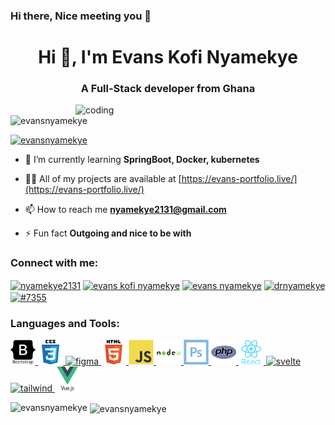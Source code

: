 ### Hi there, Nice meeting you 👋
<h1 align="center">Hi 👋, I'm Evans Kofi Nyamekye</h1>
<h3 align="center">A Full-Stack developer from Ghana</h3>

<img align="right" alt="coding" width="400" src="https://www.web24zone.com/wp-content/uploads/2022/10/46207-programmer-1.gif"> 

<p align="left"> <img src="https://komarev.com/ghpvc/?username=evansnyamekye&label=Profile%20views&color=0e75b6&style=flat" alt="evansnyamekye" /> </p>

<p align="left"> <a href="https://github.com/ryo-ma/github-profile-trophy"><img src="https://github-profile-trophy.vercel.app/?username=evansnyamekye" alt="evansnyamekye" /></a> </p>

- 🌱 I’m currently learning **SpringBoot, Docker, kubernetes**

- 👨‍💻 All of my projects are available at [https://evans-portfolio.live/](https://evans-portfolio.live/)

- 📫 How to reach me **nyamekye2131@gmail.com**

- ⚡ Fun fact **Outgoing and nice to be with**

<h3 align="left">Connect with me:</h3>
<p align="left">
<a href="https://twitter.com/nyamekye2131" target="blank"><img align="center" src="https://raw.githubusercontent.com/rahuldkjain/github-profile-readme-generator/master/src/images/icons/Social/twitter.svg" alt="nyamekye2131" height="30" width="40" /></a>
<a href="https://linkedin.com/in/evans kofi nyamekye" target="blank"><img align="center" src="https://raw.githubusercontent.com/rahuldkjain/github-profile-readme-generator/master/src/images/icons/Social/linked-in-alt.svg" alt="evans kofi nyamekye" height="30" width="40" /></a>
<a href="https://stackoverflow.com/users/evans nyamekye" target="blank"><img align="center" src="https://raw.githubusercontent.com/rahuldkjain/github-profile-readme-generator/master/src/images/icons/Social/stack-overflow.svg" alt="evans nyamekye" height="30" width="40" /></a>
<a href="https://www.leetcode.com/drnyamekye" target="blank"><img align="center" src="https://raw.githubusercontent.com/rahuldkjain/github-profile-readme-generator/master/src/images/icons/Social/leet-code.svg" alt="drnyamekye" height="30" width="40" /></a>
<a href="https://discord.gg/#7355" target="blank"><img align="center" src="https://raw.githubusercontent.com/rahuldkjain/github-profile-readme-generator/master/src/images/icons/Social/discord.svg" alt="#7355" height="30" width="40" /></a>
</p>

<h3 align="left">Languages and Tools:</h3>
<p align="left"> <a href="https://getbootstrap.com" target="_blank" rel="noreferrer"> <img src="https://raw.githubusercontent.com/devicons/devicon/master/icons/bootstrap/bootstrap-plain-wordmark.svg" alt="bootstrap" width="40" height="40"/> </a> <a href="https://www.w3schools.com/css/" target="_blank" rel="noreferrer"> <img src="https://raw.githubusercontent.com/devicons/devicon/master/icons/css3/css3-original-wordmark.svg" alt="css3" width="40" height="40"/> </a> <a href="https://www.figma.com/" target="_blank" rel="noreferrer"> <img src="https://www.vectorlogo.zone/logos/figma/figma-icon.svg" alt="figma" width="40" height="40"/> </a> <a href="https://www.w3.org/html/" target="_blank" rel="noreferrer"> <img src="https://raw.githubusercontent.com/devicons/devicon/master/icons/html5/html5-original-wordmark.svg" alt="html5" width="40" height="40"/> </a> <a href="https://developer.mozilla.org/en-US/docs/Web/JavaScript" target="_blank" rel="noreferrer"> <img src="https://raw.githubusercontent.com/devicons/devicon/master/icons/javascript/javascript-original.svg" alt="javascript" width="40" height="40"/> </a> <a href="https://nodejs.org" target="_blank" rel="noreferrer"> <img src="https://raw.githubusercontent.com/devicons/devicon/master/icons/nodejs/nodejs-original-wordmark.svg" alt="nodejs" width="40" height="40"/> </a> <a href="https://www.photoshop.com/en" target="_blank" rel="noreferrer"> <img src="https://raw.githubusercontent.com/devicons/devicon/master/icons/photoshop/photoshop-line.svg" alt="photoshop" width="40" height="40"/> </a> <a href="https://www.php.net" target="_blank" rel="noreferrer"> <img src="https://raw.githubusercontent.com/devicons/devicon/master/icons/php/php-original.svg" alt="php" width="40" height="40"/> </a> <a href="https://reactjs.org/" target="_blank" rel="noreferrer"> <img src="https://raw.githubusercontent.com/devicons/devicon/master/icons/react/react-original-wordmark.svg" alt="react" width="40" height="40"/> </a> <a href="https://svelte.dev" target="_blank" rel="noreferrer"> <img src="https://upload.wikimedia.org/wikipedia/commons/1/1b/Svelte_Logo.svg" alt="svelte" width="40" height="40"/> </a> <a href="https://tailwindcss.com/" target="_blank" rel="noreferrer"> <img src="https://www.vectorlogo.zone/logos/tailwindcss/tailwindcss-icon.svg" alt="tailwind" width="40" height="40"/> </a> <a href="https://vuejs.org/" target="_blank" rel="noreferrer"> <img src="https://raw.githubusercontent.com/devicons/devicon/master/icons/vuejs/vuejs-original-wordmark.svg" alt="vuejs" width="40" height="40"/> </a> </p>

<p><img align="left" src="https://github-readme-stats.vercel.app/api/top-langs?username=evansnyamekye&show_icons=true&locale=en&layout=compact" alt="evansnyamekye" /></p>

<p>&nbsp;<img align="center" src="https://github-readme-stats.vercel.app/api?username=evansnyamekye&show_icons=true&locale=en" alt="evansnyamekye" /></p>
